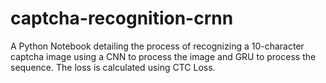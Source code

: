 # captcha-recognition-crnn
A Python Notebook detailing the process of recognizing a 10-character captcha image using a CNN to process the image and GRU to process the sequence. The loss is calculated using CTC Loss.
